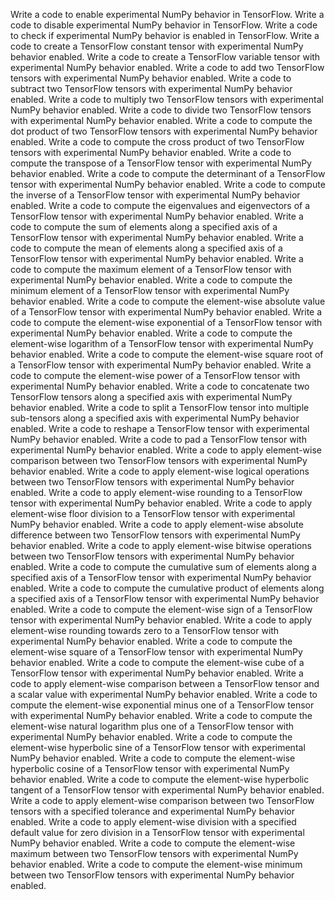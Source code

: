 Write a code to enable experimental NumPy behavior in TensorFlow.
Write a code to disable experimental NumPy behavior in TensorFlow.
Write a code to check if experimental NumPy behavior is enabled in TensorFlow.
Write a code to create a TensorFlow constant tensor with experimental NumPy behavior enabled.
Write a code to create a TensorFlow variable tensor with experimental NumPy behavior enabled.
Write a code to add two TensorFlow tensors with experimental NumPy behavior enabled.
Write a code to subtract two TensorFlow tensors with experimental NumPy behavior enabled.
Write a code to multiply two TensorFlow tensors with experimental NumPy behavior enabled.
Write a code to divide two TensorFlow tensors with experimental NumPy behavior enabled.
Write a code to compute the dot product of two TensorFlow tensors with experimental NumPy behavior enabled.
Write a code to compute the cross product of two TensorFlow tensors with experimental NumPy behavior enabled.
Write a code to compute the transpose of a TensorFlow tensor with experimental NumPy behavior enabled.
Write a code to compute the determinant of a TensorFlow tensor with experimental NumPy behavior enabled.
Write a code to compute the inverse of a TensorFlow tensor with experimental NumPy behavior enabled.
Write a code to compute the eigenvalues and eigenvectors of a TensorFlow tensor with experimental NumPy behavior enabled.
Write a code to compute the sum of elements along a specified axis of a TensorFlow tensor with experimental NumPy behavior enabled.
Write a code to compute the mean of elements along a specified axis of a TensorFlow tensor with experimental NumPy behavior enabled.
Write a code to compute the maximum element of a TensorFlow tensor with experimental NumPy behavior enabled.
Write a code to compute the minimum element of a TensorFlow tensor with experimental NumPy behavior enabled.
Write a code to compute the element-wise absolute value of a TensorFlow tensor with experimental NumPy behavior enabled.
Write a code to compute the element-wise exponential of a TensorFlow tensor with experimental NumPy behavior enabled.
Write a code to compute the element-wise logarithm of a TensorFlow tensor with experimental NumPy behavior enabled.
Write a code to compute the element-wise square root of a TensorFlow tensor with experimental NumPy behavior enabled.
Write a code to compute the element-wise power of a TensorFlow tensor with experimental NumPy behavior enabled.
Write a code to concatenate two TensorFlow tensors along a specified axis with experimental NumPy behavior enabled.
Write a code to split a TensorFlow tensor into multiple sub-tensors along a specified axis with experimental NumPy behavior enabled.
Write a code to reshape a TensorFlow tensor with experimental NumPy behavior enabled.
Write a code to pad a TensorFlow tensor with experimental NumPy behavior enabled.
Write a code to apply element-wise comparison between two TensorFlow tensors with experimental NumPy behavior enabled.
Write a code to apply element-wise logical operations between two TensorFlow tensors with experimental NumPy behavior enabled.
Write a code to apply element-wise rounding to a TensorFlow tensor with experimental NumPy behavior enabled.
Write a code to apply element-wise floor division to a TensorFlow tensor with experimental NumPy behavior enabled.
Write a code to apply element-wise absolute difference between two TensorFlow tensors with experimental NumPy behavior enabled.
Write a code to apply element-wise bitwise operations between two TensorFlow tensors with experimental NumPy behavior enabled.
Write a code to compute the cumulative sum of elements along a specified axis of a TensorFlow tensor with experimental NumPy behavior enabled.
Write a code to compute the cumulative product of elements along a specified axis of a TensorFlow tensor with experimental NumPy behavior enabled.
Write a code to compute the element-wise sign of a TensorFlow tensor with experimental NumPy behavior enabled.
Write a code to apply element-wise rounding towards zero to a TensorFlow tensor with experimental NumPy behavior enabled.
Write a code to compute the element-wise square of a TensorFlow tensor with experimental NumPy behavior enabled.
Write a code to compute the element-wise cube of a TensorFlow tensor with experimental NumPy behavior enabled.
Write a code to apply element-wise comparison between a TensorFlow tensor and a scalar value with experimental NumPy behavior enabled.
Write a code to compute the element-wise exponential minus one of a TensorFlow tensor with experimental NumPy behavior enabled.
Write a code to compute the element-wise natural logarithm plus one of a TensorFlow tensor with experimental NumPy behavior enabled.
Write a code to compute the element-wise hyperbolic sine of a TensorFlow tensor with experimental NumPy behavior enabled.
Write a code to compute the element-wise hyperbolic cosine of a TensorFlow tensor with experimental NumPy behavior enabled.
Write a code to compute the element-wise hyperbolic tangent of a TensorFlow tensor with experimental NumPy behavior enabled.
Write a code to apply element-wise comparison between two TensorFlow tensors with a specified tolerance and experimental NumPy behavior enabled.
Write a code to apply element-wise division with a specified default value for zero division in a TensorFlow tensor with experimental NumPy behavior enabled.
Write a code to compute the element-wise maximum between two TensorFlow tensors with experimental NumPy behavior enabled.
Write a code to compute the element-wise minimum between two TensorFlow tensors with experimental NumPy behavior enabled.